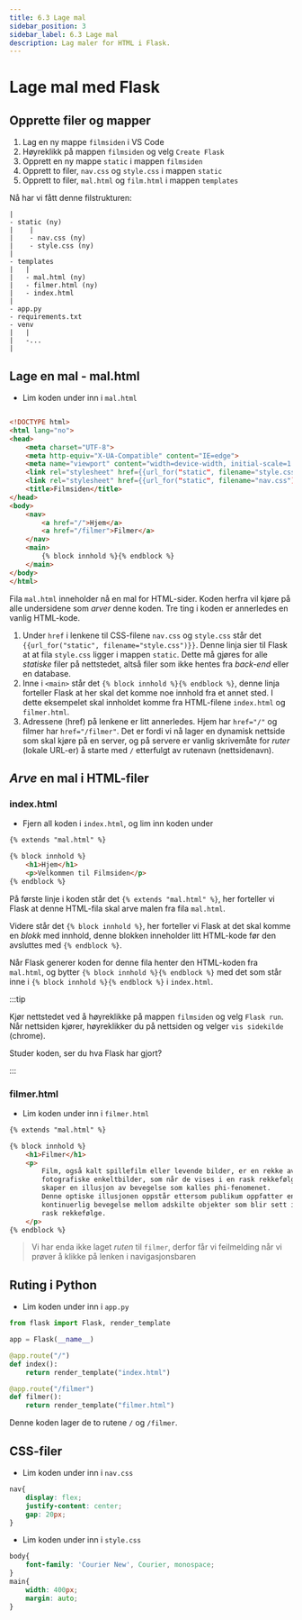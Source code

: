 ```yaml
---
title: 6.3 Lage mal
sidebar_position: 3
sidebar_label: 6.3 Lage mal
description: Lag maler for HTML i Flask.
---
```


# Lage mal med Flask

## Opprette filer og mapper

1. Lag en ny mappe `filmsiden` i VS Code
2. Høyreklikk på mappen `filmsiden` og velg `Create Flask`
3. Opprett en ny mappe `static` i mappen `filmsiden`
4. Opprett to filer, `nav.css` og `style.css` i mappen `static`
5. Opprett to filer, `mal.html` og `film.html` i mappen `templates`

Nå har vi fått denne filstrukturen:

```
|
- static (ny)
|    |
|    - nav.css (ny)
|    - style.css (ny)
|
- templates
|   |
|   - mal.html (ny)
|   - filmer.html (ny)
|   - index.html
|
- app.py
- requirements.txt
- venv
|   |
|   -...
|
```

## Lage en mal - mal.html

- Lim koden under inn i `mal.html`

```html

<!DOCTYPE html>
<html lang="no">
<head>
    <meta charset="UTF-8">
    <meta http-equiv="X-UA-Compatible" content="IE=edge">
    <meta name="viewport" content="width=device-width, initial-scale=1.0">
    <link rel="stylesheet" href={{url_for("static", filename="style.css")}}>
    <link rel="stylesheet" href={{url_for("static", filename="nav.css")}}>
    <title>Filmsiden</title>
</head>
<body>
    <nav>
        <a href="/">Hjem</a>
        <a href="/filmer">Filmer</a>
    </nav>
    <main>
        {% block innhold %}{% endblock %}
    </main>
</body>
</html>

```

Fila `mal.html` inneholder nå en mal for HTML-sider.
Koden herfra vil kjøre på alle undersidene som *arver* denne koden.
Tre ting i koden er annerledes en vanlig HTML-kode.

1. Under `href` i lenkene til CSS-filene `nav.css` og `style.css` står det `{{url_for("static", filename="style.css")}}`. Denne linja sier til Flask at at fila `style.css` ligger i mappen `static`. Dette må gjøres for alle *statiske* filer på nettstedet, altså filer som ikke hentes fra *back-end* eller en database.
2. Inne i `<main>` står det `{% block innhold %}{% endblock %}`, denne linja forteller Flask at her skal det komme noe innhold fra et annet sted. I dette eksempelet skal innholdet komme fra HTML-filene `index.html` og `filmer.html`. 
3. Adressene (href) på lenkene er litt annerledes. Hjem har `href="/"` og filmer har `href="/filmer"`. Det er fordi vi nå lager en dynamisk nettside som skal kjøre på en server, og på servere er vanlig skrivemåte for *ruter* (lokale URL-er) å starte med `/` etterfulgt av rutenavn (nettsidenavn). 


## *Arve* en mal i HTML-filer

### index.html

- Fjern all koden i `index.html`, og lim inn koden under

```html
{% extends "mal.html" %}

{% block innhold %}
    <h1>Hjem</h1>
    <p>Velkommen til Filmsiden</p>
{% endblock %}
```

På første linje i koden står det `{% extends "mal.html" %}`, her forteller vi Flask at denne HTML-fila skal arve malen fra fila `mal.html`.

Videre står det `{% block innhold %}`, her forteller vi Flask at det skal komme en *blokk* med innhold, denne blokken inneholder litt HTML-kode før den avsluttes med `{% endblock %}`.

Når Flask generer koden for denne fila henter den HTML-koden fra `mal.html`, og bytter `{% block innhold %}{% endblock %}` med det som står inne i `{% block innhold %}{% endblock %}` i `index.html`.

:::tip

Kjør nettstedet ved å høyreklikke på mappen `filmsiden` og velg `Flask run`. Når nettsiden kjører, høyreklikker du på nettsiden og velger `vis sidekilde` (chrome).

Studer koden, ser du hva Flask har gjort?

:::

### filmer.html

- Lim koden under inn i `filmer.html`

````html
{% extends "mal.html" %}

{% block innhold %}
    <h1>Filmer</h1>
    <p>
        Film, også kalt spillefilm eller levende bilder, er en rekke av 
        fotografiske enkeltbilder, som når de vises i en rask rekkefølge, 
        skaper en illusjon av bevegelse som kalles phi-fenomenet. 
        Denne optiske illusjonen oppstår ettersom publikum oppfatter en 
        kontinuerlig bevegelse mellom adskilte objekter som blir sett i 
        rask rekkefølge. 
    </p>
{% endblock %}
````

> Vi har enda ikke laget *ruten* til `filmer`, derfor får vi feilmelding når vi prøver å klikke på lenken i navigasjonsbaren

## Ruting i Python

- Lim koden under inn i `app.py`

````python
from flask import Flask, render_template

app = Flask(__name__)

@app.route("/")
def index():
    return render_template("index.html")

@app.route("/filmer")
def filmer():
    return render_template("filmer.html")

````

Denne koden lager de to rutene `/` og `/filmer`.

## CSS-filer

- Lim koden under inn i `nav.css`

```css
nav{
    display: flex;
    justify-content: center;
    gap: 20px;
}
```

- Lim koden under inn i `style.css`

```css
body{
    font-family: 'Courier New', Courier, monospace;
}
main{
    width: 400px;
    margin: auto;
}
```
